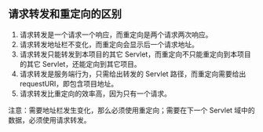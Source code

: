 ## 请求转发和重定向的区别
1. 请求转发是一个请求一个响应，而重定向是两个请求两次响应。
2. 请求转发地址栏不变化，而重定向会显示后一个请求地址。
3. 请求转发只能转发到本项目的其它 Servlet，而重定向不只能重定向到本项目的其它 Servlet，还能定向到其它项目。
4. 请求转发是服务端行为，只需给出转发的 Servlet 路径，而重定向需要给出 requestURI，即包含项目地址。
5. 请求转发比重定向的效率高，因为只有一个请求。

注意：需要地址栏发生变化，那么必须使用重定向；需要在下一个 Servlet 域中的数据，必须使用请求转发。